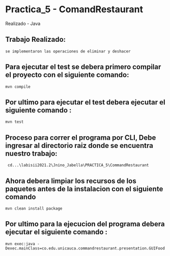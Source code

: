 # Practica_5 - ComandRestaurant

Realizado  - Java

## Trabajo Realizado:
```
se implementaron las operaciones de eliminar y deshacer

```
## Para ejecutar el test se debera primero compilar el proyecto con el siguiente comando:
```
mvn compile

```
## Por ultimo para ejecutar el test debera ejecutar el siguiente comando :
```
mvn test

```
## Proceso para correr el programa por CLI, Debe ingresar al directorio raiz donde se encuentra nuestro trabajo:
```
 cd...\labisii2021.2\Jnino_Jabella\PRACTICA_5\CommandRestaurant

```
## Ahora debera limpiar los recursos de los paquetes antes de la instalacion con el siguiente comando
```
mvn clean install package
```
## Por ultimo para la ejecucion del programa debera ejecutar el siguiente comando :
```
mvn exec:java -Dexec.mainClass=co.edu.unicauca.commandrestaurant.presentation.GUIFood
```



